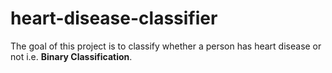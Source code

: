 # heart-disease-classifier
The goal of this project is to classify whether a person has heart disease or not i.e. **Binary Classification**.
